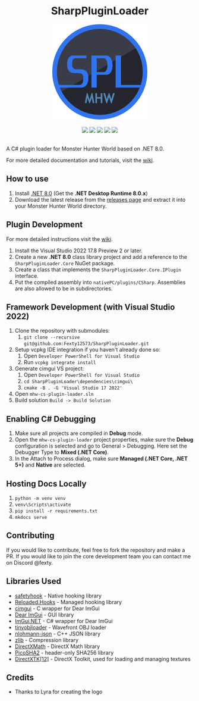 <div align="center">
    <h1>SharpPluginLoader</h1>
    <img src="docs/images/SPL-256x256.png"/>
    <br></br>
    <img src="https://img.shields.io/github/actions/workflow/status/Fexty12573/SharpPluginLoader/msbuild.yml">
    <img src="https://img.shields.io/github/actions/workflow/status/Fexty12573/SharpPluginLoader/docfx.yml?label=docs">
    <img src="https://img.shields.io/nuget/v/SharpPluginLoader.Core?logo=nuget&label=SharpPluginLoader.Core">
    <img src="https://img.shields.io/nuget/v/SharpPluginLoader.ImGui?logo=nuget&label=SharpPluginLoader.ImGui">
    <img src="https://img.shields.io/nuget/v/SharpPluginLoader.InternalCallGenerator?logo=nuget&label=SharpPluginLoader.InternalCallGenerator">
    <br></br>
</div>


A C# plugin loader for Monster Hunter World based on .NET 8.0.

For more detailed documentation and tutorials, visit the [wiki](https://fexty12573.github.io/SharpPluginLoader/).

## How to use
1. Install [.NET 8.0](https://dotnet.microsoft.com/en-us/download/dotnet/8.0) (Get the **.NET Desktop Runtime 8.0.x**)
2. Download the latest release from the [releases page](https://github.com/Fexty12573/SharpPluginLoader/releases) and extract it into your Monster Hunter World directory.

## Plugin Development
For more detailed instructions visit the [wiki](https://fexty12573.github.io/SharpPluginLoader/Development/).
1. Install the Visual Studio 2022 17.8 Preview 2 or later.
2. Create a new **.NET 8.0** class library project and add a reference to the `SharpPluginLoader.Core` NuGet package. 
3. Create a class that implements the `SharpPluginLoader.Core.IPlugin` interface.
4. Put the compiled assembly into `nativePC/plugins/CSharp`. Assemblies are also allowed to be in subdirectories.

## Framework Development (with Visual Studio 2022)
1. Clone the repository with submodules:
    1. `git clone --recursive git@github.com:Fexty12573/SharpPluginLoader.git`
2. Setup vcpkg IDE integration if you haven't already done so:
    1. Open `Developer PowerShell for Visual Studio`
    2. Run `vcpkg integrate install`
3. Generate cimgui VS project:
    1. Open `Developer PowerShell for Visual Studio`
    2. `cd SharpPluginLoader\dependencies\cimgui\`
    3. `cmake -B . -G 'Visual Studio 17 2022'`
4. Open `mhw-cs-plugin-loader.sln`
5. Build solution `Build -> Build Solution`

## **Enabling C# Debugging**
1. Make sure all projects are compiled in **Debug** mode.
2. Open the `mhw-cs-plugin-loader` project properties, make sure the **Debug** configuration is selected and go to General > Debugging. Here set the Debugger Type to **Mixed (.NET Core)**.
3. In the Attach to Process dialog, make sure **Managed (.NET Core, .NET 5+)** and **Native** are selected.

## **Hosting Docs Locally**
1. `python -m venv venv`
2. `venv\Scripts\activate`
3. `pip install -r requirements.txt`
4. `mkdocs serve`

## **Contributing**
If you would like to contribute, feel free to fork the repository and make a PR. If you would like to join the core development team you can contact me on Discord @fexty.

## **Libraries Used**
- [safetyhook](https://github.com/cursey/safetyhook) - Native hooking library
- [Reloaded.Hooks](https://github.com/Reloaded-Project/Reloaded.Hooks) - Managed hooking library
- [cimgui](https://github.com/cimgui/cimgui) - C wrapper for Dear ImGui
- [Dear ImGui](https://github.com/ocornut/imgui) - GUI library
- [ImGui.NET](https://github.com/ImGuiNET/ImGui.NET) - C# wrapper for Dear ImGui
- [tinyobjloader](https://github.com/tinyobjloader/tinyobjloader) - Wavefront OBJ loader
- [nlohmann-json](https://github.com/nlohmann/json) - C++ JSON library
- [zlib](https://www.zlib.net/) - Compression library
- [DirectXMath](https://github.com/microsoft/DirectXMath) - DirectX Math library
- [PicoSHA2](https://github.com/okdshin/PicoSHA2) - header-only SHA256 library
- [DirectXTK\[12\]](https://github.com/microsoft/DirectXTK) - DirectX Toolkit, used for loading and managing textures

## **Credits**
- Thanks to Lyra for creating the logo
